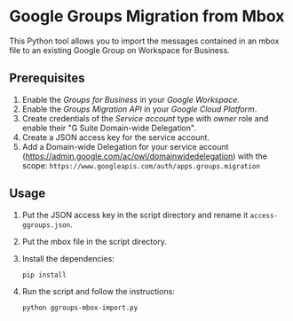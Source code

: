 # Google Groups Migration from Mbox

This Python tool allows you to import the messages contained in an mbox file to an existing Google Group on Workspace for Business.


## Prerequisites

1. Enable the _Groups for Business_ in your _Google Workspace_.
2. Enable the _Groups Migration API_ in your _Google Cloud Platform_.
3. Create credentials of the _Service account_ type with _owner_ role and enable their "G Suite Domain-wide Delegation".
4. Create a JSON access key for the service account.
5. Add a Domain-wide Delegation for your service account (https://admin.google.com/ac/owl/domainwidedelegation) with the scope: `https://www.googleapis.com/auth/apps.groups.migration`


## Usage

1. Put the JSON access key in the script directory and rename it `access-ggroups.json`.

1. Put the mbox file in the script directory.

2. Install the dependencies:

       pip install

3. Run the script and follow the instructions:

       python ggroups-mbox-import.py
